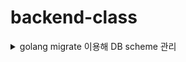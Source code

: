 # backend-class


<details>
  <summary>golang migrate 이용해 DB scheme 관리</summary>
  

- [깃허브링크](https://github.com/golang-migrate/migrate)


- 설치
  ```
  $ brew install golang-migrate
  ```
- init schema
  ```
  $ migrate create -ext sql -dir db/migration -seq init_schema
  ```
  - 000001_init_schema.down.sql, 000001_init_schema.up.sql 자동생성

- 각각 파일 채우고, Makefile 작성
  ```Makefile
  postgres:
	docker run --name postgres-container -e POSTGRES_PASSWORD=tjdls@1234 -p 5433:5432 -e POSTGRES_USER=postgres -e POSTGRES_DB=simple_bank -d postgres

  createdb:
    docker exec -it postgres-container createdb --username=postgres --owner=postgres simple_bank

  dropdb:
    docker exec -it postgres-container dropdb  --username=postgres simple_bank

  migrateup:
    migrate -path db/migration -database "postgresql://postgres:tjdls@1234@localhost:5433/simple_bank?sslmode=disable" -verbose up

  migratedown:
    migrate -path db/migration -database "postgresql://postgres:tjdls@1234@localhost:5433/simple_bank?sslmode=disable" -verbose down

  .PHONY: postgres createdb dropdb migrateup migratedown
  ```
  
  - 실행
  
    ```bash
    $ make postgres
    ```
    ```bash
    $ make createdb
    ```
    ```bash
    $ make dropdb
    ```
    ```bash
    $ make migrateup
    ```
    ```bash
    $ make migratedown
    ```
  
</details>
